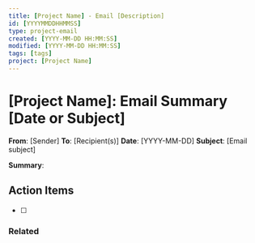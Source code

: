 ```yaml
---
title: [Project Name] - Email [Description]
id: [YYYYMMDDHHMMSS]
type: project-email
created: [YYYY-MM-DD HH:MM:SS] 
modified: [YYYY-MM-DD HH:MM:SS]
tags: [tags]
project: [Project Name]
---
```

# [Project Name]: Email Summary [Date or Subject]

**From**: [Sender]
**To**: [Recipient(s)]
**Date**: [YYYY-MM-DD]
**Subject**: [Email subject]

**Summary**:


## Action Items
- [ ] 

### Related

